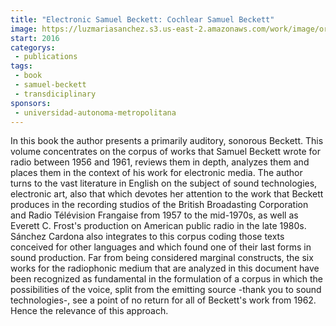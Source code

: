 ```yaml
---
title: "Electronic Samuel Beckett: Cochlear Samuel Beckett"
image: https://luzmariasanchez.s3.us-east-2.amazonaws.com/work/image/original/Portada_Beckett-coclear-227x300.jpg
start: 2016
categorys:
 - publications
tags: 
 - book
 - samuel-beckett
 - transdiciplinary
sponsors:
 - universidad-autonoma-metropolitana
---
```


In this book the author presents a primarily auditory, sonorous Beckett. This volume concentrates on the corpus of works that Samuel Beckett wrote for radio between 1956 and 1961, reviews them in depth, analyzes them and places them in the context of his work for electronic media. The author turns to the vast literature in English on the subject of sound technologies, electronic art, also that which devotes her attention to the work that Beckett produces in the recording studios of the British Broadasting Corporation and Radio Télévision Frangaise from 1957 to the mid-1970s, as well as Everett C. Frost's production on American public radio in the late 1980s. Sánchez Cardona also integrates to this corpus coding those texts conceived for other languages ​​and which found one of their last forms in sound production. Far from being considered marginal constructs, the six works for the radiophonic medium that are analyzed in this document have been recognized as fundamental in the formulation of a corpus in which the possibilities of the voice, split from the emitting source -thank you to sound technologies-, see a point of no return for all of Beckett's work from 1962. Hence the relevance of this approach.